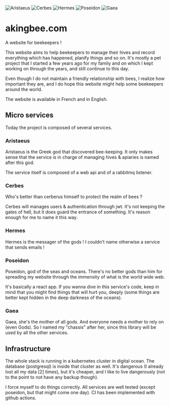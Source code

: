  ![Aristaeus](https://github.com/yo-main/akingbee/actions/workflows/aristaeus.yaml/badge.svg)  ![Cerbes](https://github.com/yo-main/akingbee/actions/workflows/cerbes.yaml/badge.svg)  ![Hermes](https://github.com/yo-main/akingbee/actions/workflows/hermes.yaml/badge.svg)  ![Poseidon](https://github.com/yo-main/akingbee/actions/workflows/poseidon.yaml/badge.svg)  ![Gaea](https://github.com/yo-main/akingbee/actions/workflows/gaea.yaml/badge.svg)

# akingbee.com
A website for beekeepers !

This website aims to help beekeepers to manage their hives and record everything which has happened, planify things and so on.
It's mostly a pet project that I started a few years ago for my family and on which I kept working on through the years, and still continue to this day.

Even though I do not maintain a friendly relationship with bees, I realize how important they are, and I do hope this website might help some beekeepers around the world.

The website is available in French and in English.

## Micro services

Today the project is composed of several services.

### Aristaeus 

Aristaeus is the Greek god that discovered bee-keeping. 
It only makes sense that the service is in charge of managing hives & apiaries is named after this god.

The service itself is composed of a web api and of a rabbitmq listener.


### Cerbes 

Who's better than cerberus himself to protect the realm of bees ?

Cerbes will manages users & authentication through jwt. It's not keeping the gates of hell, but it does guard the entrance of something.
It's reason enough for me to name it this way.

### Hermes 

Hermes is the messager of the gods ! I couldn't name otherwise a service that sends emails !

### Poseidon  

Poseidon, god of the seas and oceans. There's no better gods than him for spreading my website through the immensity of what is the world wide web.

It's basically a react app. If you wanna dive in this service's code, keep in mind that you might find things that will hurt you, deeply (some things are better kept hidden in the deep darkness of the oceans).

### Gaea  

Gaea, she's the mother of all gods. And everyone needs a mother to rely on (even Gods). So I named my "chassis" after her, since this library will be used by all the other services.

## Infrastructure

The whole stack is running in a kubernetes cluster in digital ocean.
The database (postgresql) is inside that cluster as well. It's dangerous (I already lost all my data [2] times), but it's cheaper, and I like to live dangerously (not to the point to not have any backup though).

I force myself to do things correctly. All services are well tested (except poseidon, but that might come one day). CI has been implemented with github actions. 
